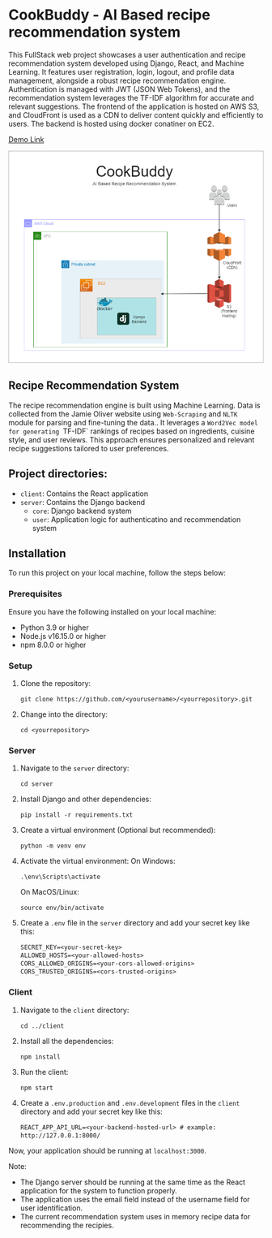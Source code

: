 # CookBuddy - AI Based recipe recommendation system

This FullStack web project showcases a user authentication and recipe recommendation system developed using Django, React, and Machine Learning. It features user registration, login, logout, and profile data management, alongside a robust recipe recommendation engine. Authentication is managed with JWT (JSON Web Tokens), and the recommendation system leverages the TF-IDF algorithm for accurate and relevant suggestions. The frontend of the application is hosted on AWS S3, and CloudFront is used as a CDN to deliver content quickly and efficiently to users. The backend is hosted using docker conatiner on EC2.

[Demo Link](https://drive.google.com/file/d/1Yp3sEGMDyrm9HqDNFD2joMEHQmRFzXm-/view?usp=sharing)

![alt text](resource/architecture.png)

## Recipe Recommendation System
The recipe recommendation engine is built using Machine Learning. Data is collected from the Jamie Oliver website using `Web-Scraping` and `NLTK` module for parsing and fine-tuning the data.. It leverages a `Word2Vec model for generating `TF-IDF` rankings of recipes based on ingredients, cuisine style, and user reviews. This approach ensures personalized and relevant recipe suggestions tailored to user preferences. 

## Project directories: 

- `client`: Contains the React application
- `server`: Contains the Django backend
    - `core`: Django backend system
    - `user`: Application logic for authenticatino and recommendation system

## Installation

To run this project on your local machine, follow the steps below:

### Prerequisites

Ensure you have the following installed on your local machine:

- Python 3.9 or higher
- Node.js v16.15.0 or higher
- npm 8.0.0 or higher

### Setup

1. Clone the repository:
    ```
    git clone https://github.com/<yourusername>/<yourrepository>.git
    ```
2. Change into the directory:
    ```
    cd <yourrepository>
    ```

### Server

1. Navigate to the `server` directory:
    ```
    cd server
    ```
2. Install Django and other dependencies:
    ```
    pip install -r requirements.txt
    ```
3. Create a virtual environment (Optional but recommended):
    ```
    python -m venv env
    ```
4. Activate the virtual environment:
    On Windows:
    ```
    .\env\Scripts\activate
    ```
    On MacOS/Linux:
    ```
    source env/bin/activate
    ```
5. Create a `.env` file in the `server` directory and add your secret key like this: 
    ```
    SECRET_KEY=<your-secret-key>
    ALLOWED_HOSTS=<your-allowed-hosts>
    CORS_ALLOWED_ORIGINS=<your-cors-allowed-origins>
    CORS_TRUSTED_ORIGINS=<cors-trusted-origins>
    ```

### Client

1. Navigate to the `client` directory:
    ```
    cd ../client
    ```
2. Install all the dependencies:
    ```
    npm install
    ```
3. Run the client:
    ```
    npm start
    ```
5. Create a `.env.production` and `.env.development` files in the `client` directory and add your secret key like this: 
    ```
    REACT_APP_API_URL=<your-backend-hosted-url> # example: http://127.0.0.1:8000/
    ```

Now, your application should be running at `localhost:3000`.

Note:
- The Django server should be running at the same time as the React application for the system to function properly.
- The application uses the email field instead of the username field for user identification.
- The current recommendation system uses in memory recipe data for recommending the recipies.
